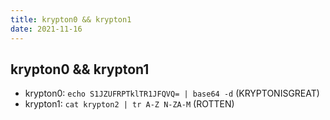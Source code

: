 ```yaml
---
title: krypton0 && krypton1
date: 2021-11-16
---
```

## krypton0 && krypton1

-   krypton0: `echo S1JZUFRPTklTR1JFQVQ= | base64 -d` (KRYPTONISGREAT)
-   krypton1: `cat krypton2 | tr A-Z N-ZA-M` (ROTTEN)